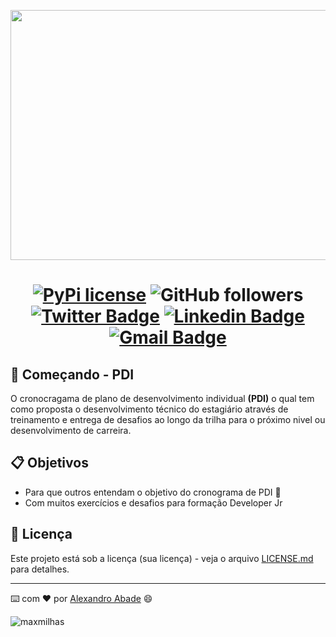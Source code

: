<p align = "center">
  <img src="https://user-images.githubusercontent.com/5865711/146083004-206f6351-afd2-4a25-8cbf-8dbf27829082.jpeg" data-canonical-src="https://gyazo.com    /eb5c5741b6a9a16c692170a41a49c858.png" width="600" height="400" />

<h1 align="center">
  
[![PyPi license](https://badgen.net/pypi/license/pip/)](https://pypi.com/project/pip/)
![GitHub followers](https://img.shields.io/github/followers/alexandroabade?logo=GitHub)  
[![Twitter Badge](https://img.shields.io/badge/-@alexandroabade-6633cc?style=flat-square&labelColor=6633cc&logo=twitter&logoColor=white&link=https://twitter.com/alexandroabade)](https://twitter.com/alexandroabade) 
[![Linkedin Badge](https://img.shields.io/badge/-alexandro%20abade-6633cc?style=flat-square&logo=Linkedin&logoColor=white&link=https://www.linkedin.com/in/alexandroabade/)](https://www.linkedin.com/in/alexandroabade/) 
[![Gmail Badge](https://img.shields.io/badge/-alexandroabade@gmail.com-6633cc?style=flat-square&logo=Gmail&logoColor=white&link=mailto:alexandroabade@gmail.com)](mailto:alexandro.abade@marxmilhas.com.br)
  
</h1>  

## 🚀 Começando - PDI
O cronocragama de plano de desenvolvimento individual **(PDI)** o qual tem como proposta o desenvolvimento técnico do estagiário através de treinamento e entrega de desafios ao longo da trilha para o próximo nivel ou desenvolvimento de carreira.


## 📋 Objetivos

* Para que outros entendam o objetivo do cronograma de PDI 📢
* Com muitos exercícios e desafios para formação Developer Jr   

## 📄 Licença

Este projeto está sob a licença (sua licença) - veja o arquivo [LICENSE.md](https://github.com/usuario/projeto/licenca) para detalhes.

---
⌨️ com ❤️ por [Alexandro Abade](https://gist.github.com/alexandroabade) :smile:

![maxmilhas](https://user-images.githubusercontent.com/5865711/146054213-78403e76-64c4-45de-8d16-48ba53d22ec5.png)
